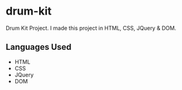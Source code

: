 # drum-kit
 Drum Kit Project. I made this project in HTML, CSS, JQuery & DOM.

## Languages Used
- HTML
- CSS
- JQuery
- DOM